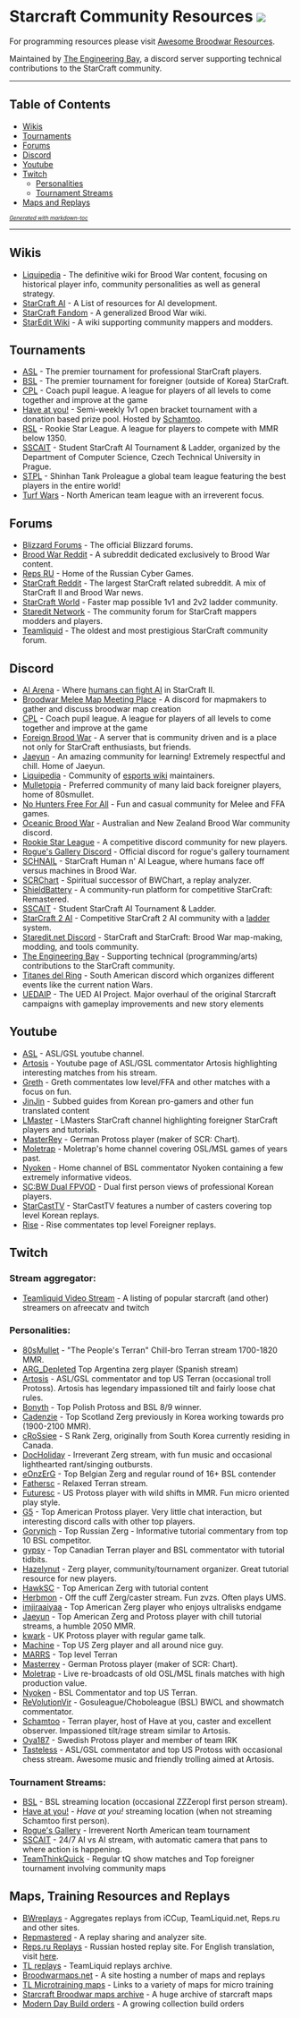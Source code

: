 # Starcraft Community Resources ![](https://badgen.net/github/last-commit/TheEngineeringBay/Starcraft-Community-Resources)

For programming resources please visit [Awesome Broodwar Resources](https://github.com/TheEngineeringBay/Awesome-Broodwar-Resources).

Maintained by [The Engineering Bay](https://discord.gg/b3bWfPUwfx), a discord server supporting technical contributions to the StarCraft community.

---
## Table of Contents 

- [Wikis](#wikis)
- [Tournaments](#tournaments)
- [Forums](#forums)
- [Discord](#discord)
- [Youtube](#youtube)
- [Twitch](#twitch)
    - [Personalities](#personalities)
    - [Tournament Streams](#tournament-streams)
- [Maps and Replays](#maps-and-replays)

*<sub><sup>[Generated with markdown-toc](http://ecotrust-canada.github.io/markdown-toc/)*

---

## Wikis
- [Liquipedia](https://liquipedia.net/starcraft/Main_Page) - The definitive wiki for Brood War content, focusing on historical player info, community personalities as well as general strategy.
- [StarCraft AI](http://www.starcraftai.com/wiki/Main_Page) - A List of resources for AI development.
- [StarCraft Fandom](https://starcraft.fandom.com/wiki/StarCraft:_Remastered) - A generalized Brood War wiki.
- [StarEdit Wiki](http://www.staredit.net/wiki/index.php/Main_Page) - A wiki supporting community mappers and modders.

## Tournaments
- [ASL](https://www.youtube.com/watch?v=ta-zZKfeZUA&list=PLo2fPnM8EiQxasMyU-dcUGlrNzqeX_jAL) - The premier tournament for professional StarCraft players.
- [BSL](https://bombasticstarleague.com/) - The premier tournament for foreigner (outside of Korea) StarCraft.
- [CPL](https://www.twitch.tv/coachpupilleague) - Coach pupil league. A league for players of all levels to come together and improve at the game
- [Have at you!](https://battlefy.com/have-at-you) - Semi-weekly 1v1 open bracket tournament with a donation based prize pool. Hosted by [Schamtoo](#personalities).
- [RSL](https://www.twitch.tv/least_bw) - Rookie Star League. A league for players to compete with MMR below 1350.
- [SSCAIT](https://sscaitournament.com/) - Student StarCraft AI Tournament & Ladder, organized by the Department of Computer Science, Czech Technical University in Prague.
- [STPL](https://www.twitch.tv/stpl) - Shinhan Tank Proleague a global team league featuring the best players in the entire world!
- [Turf Wars](https://liquipedia.net/starcraft/Turf_Wars) - North American team league with an irreverent focus.

## Forums
- [Blizzard Forums](https://us.forums.blizzard.com/en/starcraft/) - The official Blizzard forums.
- [Brood War Reddit](https://www.reddit.com/r/broodwar/) - A subreddit dedicated exclusively to Brood War content.
- [Reps RU](https://defiler.ru/) - Home of the Russian Cyber Games.
- [StarCraft Reddit](https://www.reddit.com/r/starcraft/) - The largest StarCraft related subreddit. A mix of StarCraft II and Brood War news. 
- [StarCraft World](https://starcraftworld.com/) - Faster map possible 1v1 and 2v2 ladder community.
- [Staredit Network](http://www.staredit.net/) - The community forum for StarCraft mappers modders and players.
- [Teamliquid](https://tl.net/) - The oldest and most prestigious StarCraft community forum. 

## Discord
- [AI Arena](https://discord.com/invite/jx3V65F) - Where [humans can fight AI](https://aiarena.net/) in StarCraft II.
- [Broodwar Melee Map Meeting Place](https://discord.gg/6gTesna) - A discord for mapmakers to gather and discuss broodwar map creation
- [CPL](https://discord.gg/6QEXQ8d) - Coach pupil league. A league for players of all levels to come together and improve at the game
- [Foreign Brood War](https://discord.com/invite/yvQxsmw) - A server that is community driven and is a place not only for StarCraft enthusiasts, but friends.
- [Jaeyun](https://discord.gg/dt5FGdT) - An amazing community for learning! Extremely respectful and chill. Home of Jaeyun. 
- [Liquipedia](https://discord.com/invite/liquipedia) - Community of [esports wiki](https://liquipedia.net/) maintainers.
- [Mulletopia](https://discord.com/invite/uJG36jM) - Preferred community of many laid back foreigner players, home of 80smullet. 
- [No Hunters Free For All](https://discord.com/invite/kWNQvnd) - Fun and casual community for Melee and FFA games.
- [Oceanic Brood War](https://discord.gg/QgH72rb) - Australian and New Zealand Brood War community discord.
- [Rookie Star League](https://discord.com/invite/Q5xScXGMss) - A competitive discord community for new players.
- [Rogue's Gallery Discord](https://discord.gg/SEFcDZK) - Official discord for rogue's gallery tournament
- [SCHNAIL](https://discord.gg/W6u6a7p) - StarCraft Human n' AI League, where humans face off versus machines in Brood War.
- [SCRChart](https://discordapp.com/invite/mSmKkTv) - Spiritual successor of BWChart, a replay analyzer.
- [ShieldBattery](https://discord.gg/S8dfMx94a4) - A community-run platform for competitive StarCraft: Remastered.
- [SSCAIT](https://discord.com/channels/226400736013975552/746721989791711312/746722414871969832) - Student StarCraft AI Tournament & Ladder.
- [StarCraft 2 AI](https://discordapp.com/invite/Emm5Ztz) - Competitive StarCraft 2 AI community with a [ladder](https://sc2ai.net/) system.
- [Staredit.net Discord](https://discord.gg/rKs3NDc) - StarCraft and StarCraft: Brood War map-making, modding, and tools community.
- [The Engineering Bay](https://discord.com/invite/cV5tzs5) - Supporting technical (programming/arts) contributions to the StarCraft community.
- [Titanes del Ring](https://discord.gg/TjEX22T) - South American discord which organizes different events like the current nation Wars.
- [UEDAIP](https://discord.gg/K7d564W) - The UED AI Project. Major overhaul of the original Starcraft campaigns with gameplay improvements and new story elements


## Youtube
- [ASL](https://www.youtube.com/channel/UCK5eBtuoj_HkdXKHNmBLAXg) - ASL/GSL youtube channel.
- [Artosis](https://www.youtube.com/channel/UCuOqvRRt9GqyIUVTwSB4Ucg) - Youtube page of ASL/GSL commentator Artosis highlighting interesting matches from his stream.
- [Greth](https://www.youtube.com/channel/UCesqVQjpqMSeuuzFa8sJiaA) - Greth commentates low level/FFA and other matches with a focus on fun.
- [JinJin](https://www.youtube.com/user/IIjinjinnII) - Subbed guides from Korean pro-gamers and other fun translated content
- [LMaster](https://www.youtube.com/channel/UCUivqdspU_ISSGr3C33oamw) - LMasters StarCraft channel highlighting foreigner StarCraft players and tutorials.
- [MasterRey](https://www.youtube.com/channel/UC7adrT5sMt8jkusa-On9BTA) - German Protoss player (maker of SCR: Chart).
- [Moletrap](https://www.youtube.com/channel/UCca8V5RAsfnAegDl4bR2K2Q) - Moletrap's home channel covering OSL/MSL games of years past.
- [Nyoken](https://www.youtube.com/channel/UCfnhc230Rvg9yOzDr-Y_dBQ) - Home channel of BSL commentator Nyoken containing a few extremely informative videos.
- [SC:BW Dual FPVOD](https://www.youtube.com/channel/UCBy3Tyss3Efm9rIUuj0X00Q) - Dual first person views of professional Korean players.
- [StarCastTV](https://www.youtube.com/channel/UCZv1jNT2Fe3uLC9oPrw9oOQ) - StarCastTV features a number of casters covering top level Korean replays.
- [Rise](https://www.youtube.com/channel/UCWC62qc2upqCyZPLT6qtxGA) - Rise commentates top level Foreigner replays.


## Twitch
### Stream aggregator: 
- [Teamliquid Video Stream](https://tl.net/video/streams/) - A listing of popular starcraft (and other) streamers on afreecatv and twitch 
### Personalities:
- [80sMullet](https://www.twitch.tv/80smullet) - "The People's Terran" Chill-bro Terran stream 1700-1820 MMR.
- [ARG_Depleted](https://www.twitch.tv/arg_depleted) Top Argentina zerg player (Spanish stream)
- [Artosis](https://www.twitch.tv/artosis) - ASL/GSL commentator and top US Terran (occasional troll Protoss). Artosis has legendary impassioned tilt and fairly loose chat rules.
- [Bonyth](https://www.twitch.tv/bonyth) - Top Polish Protoss and BSL 8/9 winner.
- [Cadenzie](https://www.twitch.tv/cadenzie) - Top Scotland Zerg previously in Korea working towards pro  (1900-2100 MMR).
- [cRoSsiee](https://www.twitch.tv/crossiee) - S Rank Zerg, originally from South Korea currently residing in Canada.
- [DocHoliday](https://www.twitch.tv/docholiday_tv) - Irreverant Zerg stream, with fun music and occasional lighthearted rant/singing outbursts.
- [eOnzErG](https://www.twitch.tv/imeonzerg) - Top Belgian Zerg and regular round of 16+ BSL contender
- [Fathersc](https://www.twitch.tv/father_sc) - Relaxed Terran stream.
- [Futuresc](https://www.twitch.tv/future_sc) - US Protoss player with wild shifts in MMR. Fun micro oriented play style. 
- [G5](https://www.twitch.tv/g5media) - Top American Protoss player. Very little chat interaction, but interesting discord calls with other top players.
- [Gorynich](https://www.twitch.tv/g0rynich) - Top Russian Zerg - Informative tutorial commentary from top 10 BSL competitor.
- [gypsy](https://www.twitch.tv/gypsy93) - Top Canadian Terran player and BSL commentator with tutorial tidbits.
- [Hazelynut](https://www.twitch.tv/hazelynut) - Zerg player, community/tournament organizer. Great tutorial resource for new players.
- [HawkSC](https://www.twitch.tv/hawksc) - Top American Zerg with tutorial content
- [Herbmon](https://www.twitch.tv/herbmon) - Off the cuff Zerg/caster stream. Fun zvzs. Often plays UMS.
- [imjiraaiyaa](https://www.twitch.tv/imjiraiyaa) - Top American Zerg player who enjoys ultralisks endgame
- [Jaeyun](https://www.twitch.tv/jaeyun) - Top American Zerg and Protoss player with chill tutorial streams, a humble 2050 MMR.
- [kwark](https://www.twitch.tv/kwark_uk) - UK Protoss player with regular game talk.
- [Machine](https://www.twitch.tv/machineusa) - Top US Zerg player and all around nice guy.
- [MARRS](https://www.twitch.tv/maarsbw) - Top level Terran 
- [Masterrey](https://www.twitch.tv/masterrey) - German Protoss player (maker of SCR: Chart).
- [Moletrap](https://www.twitch.tv/moletrap) - Live re-broadcasts of old OSL/MSL finals matches with high production value.
- [Nyoken](https://www.twitch.tv/nyoken) - BSL Commentator and top US Terran.
- [ReVolutionVir](https://www.twitch.tv/revolutionvir) - Gosuleague/Choboleague (BSL) BWCL and showmatch commentator. 
- [Schamtoo](https://www.twitch.tv/schamtoo) - Terran player, host of Have at you, caster and excellent observer. Impassioned tilt/rage stream similar to Artosis.
- [Oya187](https://www.twitch.tv/oya187) - Swedish Protoss player and member of team IRK
- [Tasteless](https://www.twitch.tv/tastelesstv) - ASL/GSL commentator and top US Protoss with occasional chess stream. Awesome music and friendly trolling aimed at Artosis. 

### Tournament Streams:
- [BSL](https://www.twitch.tv/zzzeropl) - BSL streaming location (occasional ZZZeropl first person stream).
- [Have at you!](https://www.twitch.tv/schamtoo) - *Have at you!* streaming location (when not streaming Schamtoo first person).
- [Rogue's Gallery](https://discord.gg/SEFcDZK) - Irreverent North American team tournament 
- [SSCAIT](https://www.twitch.tv/sscait) - 24/7 AI vs AI stream, with automatic camera that pans to where action is happening.
- [TeamThinkQuick](https://www.twitch.tv/teamthinkquickttv) - Regular tQ show matches and Top foreigner tournament involving community maps



## Maps, Training Resources and Replays
- [BWreplays](http://bwreplays.com/) - Aggregates replays from iCCup, TeamLiquid.net, Reps.ru and other sites.
- [Repmastered](https://repmastered.app/) - A replay sharing and analyzer site.
- [Reps.ru Replays](https://reps.ru/replay?type=user) - Russian hosted replay site. For English translation, visit [here](https://translate.google.com/translate?sl=auto&tl=en&u=https://reps.ru/).
- [TL replays](https://tl.net/replay/) - TeamLiquid replays archive.
- [Broodwarmaps.net](http://www.panschk.de/mappage/newsscript/viewnews.php) - A site hosting a number of maps and replays
- [TL Microtraining maps](https://liquipedia.net/starcraft/Micro_Training_Maps) - Links to a variety of maps for micro training
- [Starcraft Broodwar maps archive](https://gitlab.com/scmaps.net/starcraft_brood_war_maps_archive/tree/master) - A huge archive of starcraft maps
- [Modern Day Build orders](https://docs.google.com/spreadsheets/d/1m6nU6FewJBC2LGQX_DPuo4PqzxH8hF3bazp8T6QlqRs/edit#gid=1269736643) - A growing collection build orders
